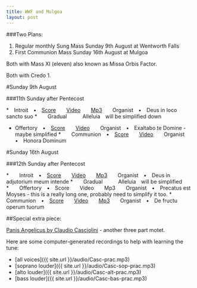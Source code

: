 ```yaml
---
title: WWF and Mulgoa
layout: post
---
```


###Two Plans:

1. Regular monthly Sung Mass Sunday 9th August at Wentworth Falls
2. First Communion Mass Sunday 16th August at Mulgoa

Both with Mass XI (eleven) also known as Missa Orbis Factor.

Both with Credo 1.

#Sunday 9th August

###11th Sunday after Pentecost

* Introit • [Score](http://www.ccwatershed.org/pdfs/dcef_int_11th_sun_pentecost/download/)  [Video](http://www.ccwatershed.org/video/10539204/?return_url=/goupil/)  [Mp3](http://www.ccwatershed.org/audio/4591-introit-11th-sunday-after-pentecost-lully-hall/download/)  Organist • Deus in loco sancto suo
*  Gradual   Alleluia will be simplified down
* Offertory • [Score](http://www.ccwatershed.org/pdfs/dcef_off_11th_sun_pentecost/download/)  [Video](http://www.ccwatershed.org/video/10540680/?return_url=/goupil/)  Organist • Exaltabo te Domine - maybe simplified
*  Communion • [Score](http://www.ccwatershed.org/pdfs/dcef_com_11th_sun_pentecost/download/)  [Video](http://www.ccwatershed.org/video/10540901/?return_url=/goupil/)  Organist • Honora Dominum

#Sunday 16th August

###12th Sunday after Pentecost

*  Introit • [Score](http://www.ccwatershed.org/pdfs/dcef_int_12th_sun_pentecost/download/)  [Video](http://www.ccwatershed.org/video/10544895/?return_url=/goupil/)  [Mp3](http://www.ccwatershed.org/audio/8335-solesmes-gajard-deus-adjutorium-meum-intende/download/)  Organist • Deus in adjutorium meum intende
*  Gradual   Alleluia will be simplified
*  Offertory • Score  Video  Mp3  Organist • Precatus est Moyses - this is a really long one, probably need to simplify it too.
*  Communion • [Score](http://www.ccwatershed.org/pdfs/dcef_com_12th_sun_pentecost/download/)  [Video](http://www.ccwatershed.org/video/10543238/?return_url=/goupil/)  [Mp3](http://www.ccwatershed.org/audio/8242-de-fructu-operum-tuorum-domine-satiabitur-terra-ut/download/)  Organist • De fructu operum tuorum

##Special extra piece:

[Panis Angelicus by Claudio Casciolini][1] - another three part motet.

Here are some computer-generated recordings to help with learning the tune:

* [all voices]({{ site.url }}/audio/Casc-prac.mp3)
* [soprano louder]({{ site.url }}/audio/Casc-sop-prac.mp3)
* [alto louder]({{ site.url }}/audio/Casc-alt-prac.mp3)
* [bass louder]({{ site.url }}/audio/Casc-bas-prac.mp3)

[1]: http://www.cpdl.org/wiki/index.php/Panis_angelicus_a_3_(Claudio_Casciolini)

